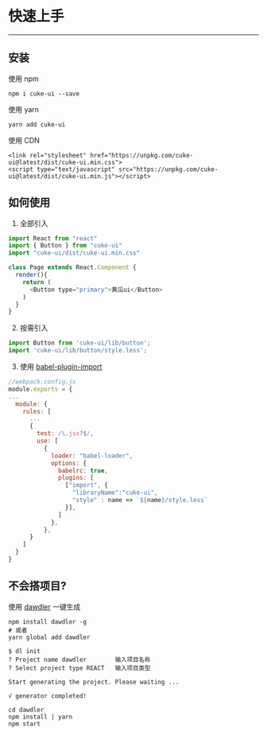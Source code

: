 # 快速上手
---

## 安装

使用 npm 
```
npm i cuke-ui --save
```

使用 yarn
```
yarn add cuke-ui
```

使用 CDN
```
<link rel="stylesheet" href="https://unpkg.com/cuke-ui@latest/dist/cuke-ui.min.css">
<script type="text/javascript" src="https://unpkg.com/cuke-ui@latest/dist/cuke-ui.min.js"></script>
```

## 如何使用

1. 全部引入

```js
import React from "react"
import { Button } from "cuke-ui"
import "cuke-ui/dist/cuke-ui.min.css"

class Page extends React.Component {
  render(){
    return (
      <Button type="primary">黄瓜ui</Button>
    )
  }
}
```

2. 按需引入

```js
import Button from 'cuke-ui/lib/button';
import 'cuke-ui/lib/button/style.less';
```

3. 使用 [babel-plugin-import](https://github.com/ant-design/babel-plugin-import)

```js
//webpack.config.js
module.exports = {
...
  module: {
    rules: [
      ...
      {
        test: /\.jsx?$/,
        use: [
          {
            loader: "babel-loader",
            options: {
              babelrc: true,
              plugins: [
                ["import", {
                  "libraryName":"cuke-ui",
                  "style" : name => `${name}/style.less`
                }],
              ]
            },
          },
      }
    ]
  }	  
}
```

## 不会搭项目?

使用 [dawdler](https://github.com/lijinke666/dawdler) 一键生成

```
npm install dawdler -g
# 或者
yarn global add dawdler
```

```
$ dl init
? Project name dawdler        输入项目名称
? Select project type REACT   输入项目类型

Start generating the project. Please waiting ...

√ generator completed!

cd dawdler
npm install | yarn
npm start
```
